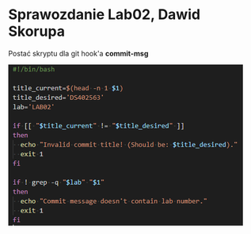 # Sprawozdanie Lab02, Dawid Skorupa

Postać skryptu dla git hook'a **commit-msg**  

![title](hook.png)